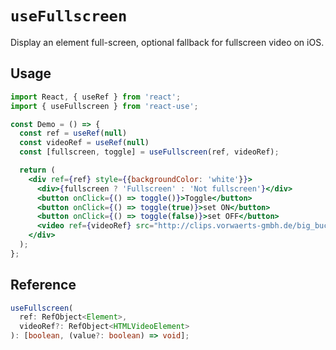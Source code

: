 # `useFullscreen`

Display an element full-screen, optional fallback for fullscreen video on iOS.

## Usage

```jsx
import React, { useRef } from 'react';
import { useFullscreen } from 'react-use';

const Demo = () => {
  const ref = useRef(null)
  const videoRef = useRef(null)
  const [fullscreen, toggle] = useFullscreen(ref, videoRef);

  return (
    <div ref={ref} style={{backgroundColor: 'white'}}>
      <div>{fullscreen ? 'Fullscreen' : 'Not fullscreen'}</div>
      <button onClick={() => toggle()}>Toggle</button>
      <button onClick={() => toggle(true)}>set ON</button>
      <button onClick={() => toggle(false)}>set OFF</button>
      <video ref={videoRef} src="http://clips.vorwaerts-gmbh.de/big_buck_bunny.mp4" autoPlay />
    </div>
  );
};
```

## Reference

```ts
useFullscreen(
  ref: RefObject<Element>,
  videoRef?: RefObject<HTMLVideoElement>
): [boolean, (value?: boolean) => void];
```
